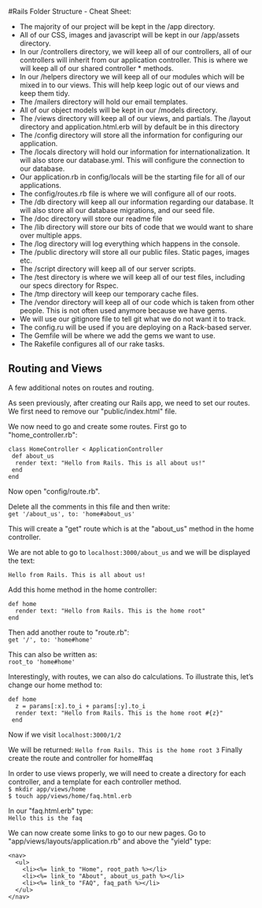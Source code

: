 #Rails Folder Structure - Cheat Sheet:

* The majority of our project will be kept in the /app directory. 
* All of our CSS, images and javascript will be kept in our /app/assets directory.
* In our /controllers directory, we will keep all of our controllers, all of our controllers will inherit from our application controller. This is where we will keep all of our shared controller * methods.
* In our /helpers directory we will keep all of our modules which will be mixed in to our views. This will help keep logic out of our views and keep them tidy. 
* The /mailers directory will hold our email templates.
* All of our object models will be kept in our /models directory.
* The /views directory will keep all of our views, and partials. The /layout directory and application.html.erb will by default be in this directory
* The /config directory will store all the information for configuring our application. 
* The /locals directory will hold our information for internationalization. It will also store our database.yml. This will configure the connection to our database.
* Our application.rb in config/locals will be the starting file for all of our applications.
* The config/routes.rb file is where we will configure all of our roots.
* The /db directory will keep all our information regarding our database. It will also store all our database migrations, and our seed file.
* The /doc directory will store our readme file
* The /lib directory will store our bits of code that we would want to share over multiple apps.
* The /log directory will log everything which happens in the console.
* The /public directory will store all our public files. Static pages, images etc.
* The /script directory will keep all of our server scripts. 
* The /test directory is where we will keep all of our test files, including our specs directory for Rspec.
* The /tmp directory will keep our temporary cache files. 
* The /vendor directory will keep all of our code which is taken from other people. This is not often used anymore because we have gems.
* We will use our gitignore file to tell git what we do not want it to track.
* The config.ru will be used if you are deploying on a Rack-based server.
* The Gemfile will be where we add the gems we want to use.
* The Rakefile configures all of our rake tasks.


## Routing and Views

A few additional notes on routes and routing.

As seen previously, after creating our Rails app, we need to set our routes. We first need to remove our "public/index.html" file.

We now need to go and create some routes. First go to "home_controller.rb":

```
class HomeController < ApplicationController
 def about_us
  render text: "Hello from Rails. This is all about us!"
 end
end
```

Now open "config/route.rb".

Delete all the comments in this file and then write:  
`get '/about_us', to: 'home#about_us'`

This will create a "get" route which is at the "about_us" method in the home controller.

We are not able to go to `localhost:3000/about_us` and we will be displayed the text:

`Hello from Rails. This is all about us!`

Add this home method in the home controller:

```
def home
  render text: "Hello from Rails. This is the home root"
end
```

Then add another route to "route.rb":  
`get '/', to: 'home#home'`

This can also be written as:  
`root_to 'home#home'`  

Interestingly, with routes, we can also do calculations. To illustrate this, let’s change our home method to:

```
def home
  z = params[:x].to_i + params[:y].to_i
  render text: "Hello from Rails. This is the home root #{z}"
 end
```

Now if we visit `localhost:3000/1/2`

We will be returned:
`Hello from Rails. This is the home root 3`
Finally create the route and controller for home#faq

In order to use views properly, we will need to create a directory for each controller, and a template for each controller method.   
`$ mkdir app/views/home`  
`$ touch app/views/home/faq.html.erb`  

In our "faq.html.erb" type:  
`Hello this is the faq`

We can now create some links to go to our new pages. Go to "app/views/layouts/application.rb" and above the "yield" type:  

```
<nav>
  <ul>
    <li><%= link_to "Home", root_path %></li>
    <li><%= link_to "About", about_us_path %></li>
    <li><%= link_to "FAQ", faq_path %></li>
  </ul>
</nav>
```